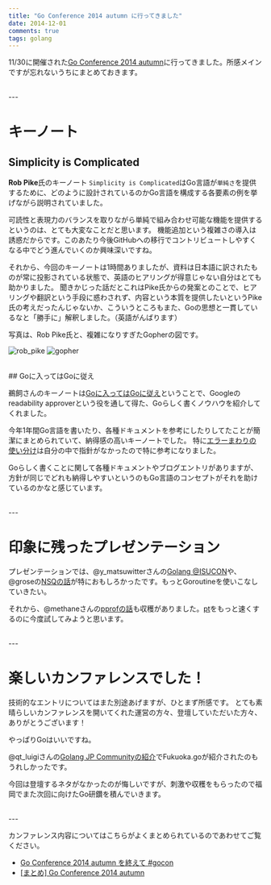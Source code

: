 ```yaml
---
title: "Go Conference 2014 autumn に行ってきました"
date: 2014-12-01
comments: true
tags: golang
---
```


11/30に開催された[Go Conference 2014 autumn](http://gocon.connpass.com/event/9748/)に行ってきました。所感メインですが忘れないうちにまとめておきます。

<br />
---

# キーノート

## Simplicity is Complicated

**Rob Pike**氏のキーノート `Simplicity is Complicated`はGo言語が`単純さ`を提供するために、どのように設計されているのかGo言語を構成する各要素の例を挙げながら説明されていました。

可読性と表現力のバランスを取りながら単純で組み合わせ可能な機能を提供するというのは、とても大変なことだと思います。
機能追加という複雑さの導入は誘惑だからです。このあたり今後GitHubへの移行でコントリビュートしやすくなる中でどう進んでいくのか興味深いですね。

それから、今回のキーノートは1時間ありましたが、資料は日本語に訳されたものが常に投影されている状態で、英語のヒアリングが得意じゃない自分はとても助かりました。
聞きかじった話だとこれはPike氏からの発案とのことで、ヒアリングや翻訳という手段に惑わされず、内容という本質を提供したいというPike氏の考えだったんじゃないか、こういうところもまた、Goの思想と一貫しているなと「勝手に」解釈しました。（英語がんばります）

写真は、Rob Pike氏と、複雑になりすぎたGopherの図です。

![rob\_pike](/images/2014/12/rob_pike.png)
![gopher](/images/2014/12/gopher.png)

<br />
## Goに入ってはGoに従え

鵜飼さんのキーノートは[Goに入ってはGoに従え](http://ukai-go-talks.appspot.com/2014/gocon.slide#1)ということで、Googleのreadability approverという役を通して得た、Goらしく書くノウハウを紹介してくれました。

今年1年間Go言語を書いたり、各種ドキュメントを参考にしたりしてたことが簡潔にまとめられていて、納得感の高いキーノートでした。
特に[エラーまわりの使い分け](http://ukai-go-talks.appspot.com/2014/gocon.slide#14)は自分の中で指針がなかったので特に参考になりました。

Goらしく書くことに関して各種ドキュメントやブログエントリがありますが、方針が同じでどれも納得しやすいというのもGo言語のコンセプトがそれを助けているのかなと感じています。

<br />
---

# 印象に残ったプレゼンテーション

プレゼンテーションでは、@y\_matsuwitterさんの[Golang @ISUCON](https://speakerdeck.com/ymatsuwitter/golang-at-isucon)や、@groseの[NSQの話](http://www.slideshare.net/guregu/nsqcentric-architecture-gocon-autumn-2014)が特におもしろかったです。もっとGoroutineを使いこなしていきたい。

それから、@methaneさんの[pprofの話](http://www.slideshare.net/InadaNaoki/gocon2014-pprof)も収穫がありました。[pt](https://github.com/monochromegane/the_platinum_searcher)をもっと速くするのに今度試してみようと思います。

<br />
---

# 楽しいカンファレンスでした！

技術的なエントリについてはまた別途あげますが、ひとまず所感です。
とても素晴らしいカンファレンスを開いてくれた運営の方々、登壇していただいた方々、ありがとうございます！

やっぱりGoはいいですね。

@qt\_luigiさんの[Golang JP Communityの紹介](https://docs.google.com/presentation/d/1UTi4uqt4sOrQ1dHJE0y8UB9BR9iqDK7dLP57QAfrOX4/pub?slide=id.g4f1d3881c_00)でFukuoka.goが紹介されたのもうれしかったです。

今回は登壇するネタがなかったのが悔しいですが、刺激や収穫をもらったので福岡でまた次回に向けたGo研鑽を積んでいきます。

<br />
---

カンファレンス内容についてはこちらがよくまとめられているのであわせてご覧ください。

- [Go Conference 2014 autumn を終えて #gocon](http://ymotongpoo.hatenablog.com/entry/2014/12/01/080131)
- [\[まとめ\] Go Conference 2014 autumn](http://qiita.com/yoheimuta/items/81763237dc41ae33e891)


